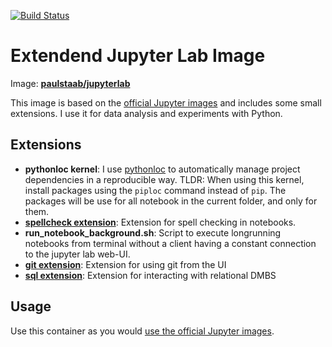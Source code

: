 [![Build Status](https://travis-ci.org/paulstaab/docker-jupyterlab.svg?branch=master)](https://travis-ci.org/paulstaab/docker-jupyterlab)

Extendend Jupyter Lab Image
===========================

Image: [**paulstaab/jupyterlab**](https://hub.docker.com/r/paulstaab/jupyterlab)

This image is based on the [official Jupyter images](https://github.com/jupyter/docker-stacks)
and includes some small extensions. I use it for data analysis and experiments with
Python.

Extensions
----------
+ **pythonloc kernel**: I use [pythonloc](https://pypi.org/project/pythonloc) to automatically
  manage project dependencies in a reproducible way. TLDR: When using this kernel, install packages
  using the `piploc` command instead of `pip`. The packages will be use for all notebook in the
  current folder, and only for them.
+ [**spellcheck extension**](https://github.com/ijmbarr/jupyterlab_spellchecker): Extension for spell checking in notebooks.
+ **run_notebook_background.sh**: Script to execute longrunning notebooks from terminal without 
  a client having a constant connection to the jupyter lab web-UI.
+ [**git extension**](https://github.com/jupyterlab/jupyterlab-git): Extension for using git from the UI
+ [**sql extension**](https://github.com/pbugnion/jupyterlab-sql): Extension for interacting with relational DMBS

Usage
-----
Use this container as you would [use the official Jupyter images](https://jupyter-docker-stacks.readthedocs.io/en/latest/).
